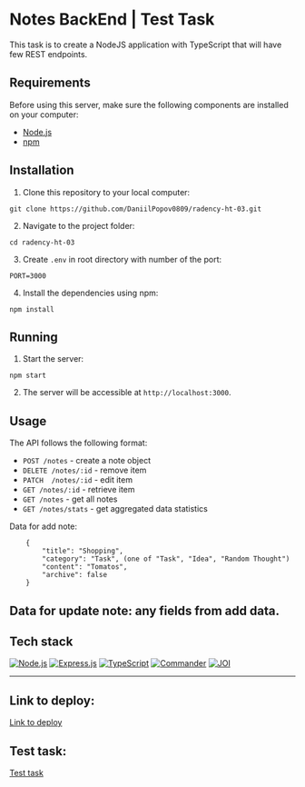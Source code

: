 # Notes BackEnd | Test Task

This task is to create a NodeJS application with TypeScript that will have few REST
endpoints.

## Requirements

Before using this server, make sure the following components are installed on your computer:

- [Node.js](https://nodejs.org)
- [npm](https://www.npmjs.com/get-npm)

## Installation

1. Clone this repository to your local computer:

```shell
git clone https://github.com/DaniilPopov0809/radency-ht-03.git
```

2. Navigate to the project folder:

```shell
cd radency-ht-03
```

3. Create `.env` in root directory with number of the port:

```shell
PORT=3000
```

4. Install the dependencies using npm:

```shell
npm install
```

## Running

1. Start the server:

```shell
npm start
```

2. The server will be accessible at `http://localhost:3000`.

## Usage

The API follows the following format:

- `POST /notes` - create a note object
- `DELETE /notes/:id` - remove item
- `PATCH  /notes/:id` - edit item
- `GET /notes/:id` - retrieve item
- `GET /notes` - get all notes
- `GET /notes/stats` - get aggregated data statistics

Data for add note:

```shell
    {
        "title": "Shopping",
        "category": "Task", (one of "Task", "Idea", "Random Thought")
        "content": "Tomatos",
        "archive": false
    }
 ```
 Data for update note: any fields from add data.
---

## Tech stack

[![Node.js](https://img.shields.io/badge/Node.js-339933?style=for-the-badge&logo=nodedotjs&logoColor=white)](#)
[![Express.js](https://img.shields.io/badge/Express.js-000000?style=for-the-badge&logo=express&logoColor=white)](#)
[![TypeScript](https://img.shields.io/badge/TypeScript-007ACC?style=for-the-badge&logo=typescript&logoColor=white)](#)
[![Commander](https://img.shields.io/badge/commander-000000?style=for-the-badge)](#)
[![JOI](https://img.shields.io/badge/joi-F1FD1D?style=for-the-badge)](#)

---

## Link to deploy:
[Link to deploy](https://notes-9q14.onrender.com)

## Test task:
[Test task](https://drive.google.com/file/d/1KJGc_3Qt2v-FRsuiWYVq8CQse2_fzMS5/view?usp=drive_link)